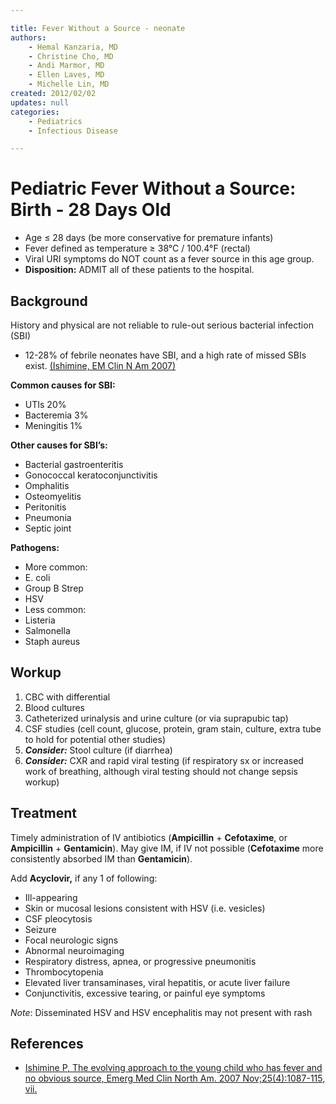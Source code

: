 ```yaml
---

title: Fever Without a Source - neonate
authors:
    - Hemal Kanzaria, MD
    - Christine Cho, MD
    - Andi Marmor, MD
    - Ellen Laves, MD
    - Michelle Lin, MD
created: 2012/02/02
updates: null
categories:
    - Pediatrics
    - Infectious Disease

---
```


# Pediatric Fever Without a Source: Birth - 28 Days Old

-   Age ≤ 28 days (be more conservative for premature infants)
-   Fever defined as temperature ≥ 38°C / 100.4°F (rectal)
-   Viral URI symptoms do NOT count as a fever source in this age group.
-   **Disposition:** ADMIT all of these patients to the hospital.

## Background

History and physical are not reliable to rule-out serious bacterial infection (SBI)

-   12-28% of febrile neonates have SBI, and a high rate of missed SBIs exist. [(Ishimine, EM Clin N Am 2007)](https://www.ncbi.nlm.nih.gov/pubmed/17950137)

**Common causes for SBI:** 
-   UTIs 20%
-   Bacteremia 3%
-   Meningitis 1%

**Other causes for SBI’s:**
-   Bacterial gastroenteritis
-   Gonococcal keratoconjunctivitis
-   Omphalitis
-   Osteomyelitis
-   Peritonitis
-   Pneumonia
-   Septic joint 

**Pathogens:**

-   More common: 
  - E. coli
  - Group B Strep
  - HSV 
-  Less common:
  - Listeria
  - Salmonella
  - Staph aureus

## Workup

1.  CBC with differential
2.  Blood cultures
3.  Catheterized urinalysis and urine culture (or via suprapubic tap)
4.  CSF studies (cell count, glucose, protein, gram stain, culture, extra tube to hold for potential other studies)
5.  ***Consider:*** Stool culture (if diarrhea)
6.  ***Consider:*** CXR and rapid viral testing (if respiratory sx or increased work of breathing, although viral testing should not change sepsis workup)

## Treatment

Timely administration of IV antibiotics (**<span class="drug">Ampicillin</span>** + **<span class="drug">Cefotaxime</span>**, or **<span class="drug">Ampicillin</span>** + **<span class="drug">Gentamicin</span>**). May give IM, if IV not possible (**<span class="drug">Cefotaxime</span>** more consistently absorbed IM than **<span class="drug">Gentamicin</span>**).

Add **<span class="drug">Acyclovir</span>,** if any 1 of following:

-   Ill-appearing
-   Skin or mucosal lesions consistent with HSV (i.e. vesicles)
-   CSF pleocytosis
-   Seizure
-   Focal neurologic signs
-   Abnormal neuroimaging
-   Respiratory distress, apnea, or progressive pneumonitis
-   Thrombocytopenia
-   Elevated liver transaminases, viral hepatitis, or acute liver failure
-   Conjunctivitis, excessive tearing, or painful eye symptoms

*Note*: Disseminated HSV and HSV encephalitis may not present with rash

## References

-   [Ishimine P, The evolving approach to the young child who has fever and no obvious source, Emerg Med Clin North Am. 2007 Nov;25(4):1087-115, vii.](http://www.ncbi.nlm.nih.gov/pubmed/17950137)
